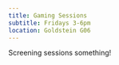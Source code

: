 ```yaml
---
title: Gaming Sessions
subtitle: Fridays 3-6pm
location: Goldstein G06
---
```


Screening sessions something!